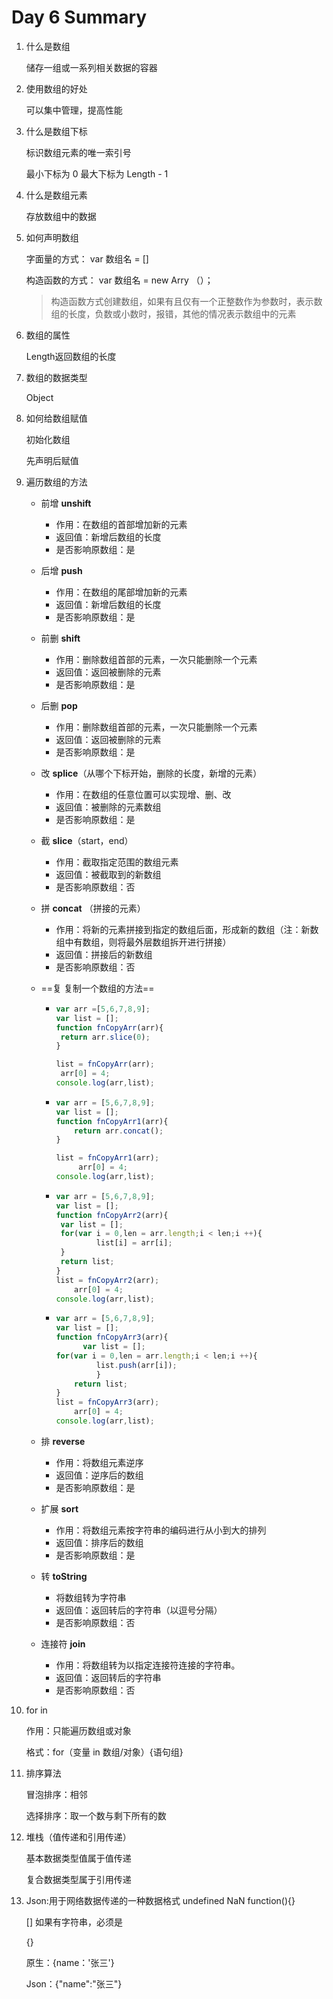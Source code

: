 # Day 6 Summary

1. 什么是数组

   储存一组或一系列相关数据的容器

2. 使用数组的好处

   可以集中管理，提高性能

3. 什么是数组下标

   标识数组元素的唯一索引号

   最小下标为 0 最大下标为 Length - 1

4. 什么是数组元素

   存放数组中的数据

5. 如何声明数组

   字面量的方式： var 数组名 = [] 

   构造函数的方式： var 数组名 = new Arry （）；

   > 构造函数方式创建数组，如果有且仅有一个正整数作为参数时，表示数组的长度，负数或小数时，报错，其他的情况表示数组中的元素 

6. 数组的属性

   Length返回数组的长度

7. 数组的数据类型

   Object

8. 如何给数组赋值

   初始化数组

   先声明后赋值

9. 遍历数组的方法

   - 前增  **unshift**
     - 作用：在数组的首部增加新的元素
     - 返回值：新增后数组的长度                          
     - 是否影响原数组：是

   - 后增  **push**
     - 作用：在数组的尾部增加新的元素                   
     - 返回值：新增后数组的长度                    
     - 是否影响原数组：是

   - 前删  **shift**
     - 作用：删除数组首部的元素，一次只能删除一个元素                   
     - 返回值：返回被删除的元素                
     - 是否影响原数组：是

   - 后删  **pop**
     - 作用：删除数组首部的元素，一次只能删除一个元素                 
     - 返回值：返回被删除的元素                     
     - 是否影响原数组：是

   - 改  **splice**（从哪个下标开始，删除的长度，新增的元素）
     - 作用：在数组的任意位置可以实现增、删、改             
     - 返回值：被删除的元素数组              
     - 是否影响原数组：是

   - 截 **slice**（start，end）
     - 作用：截取指定范围的数组元素              
     - 返回值：被截取到的新数组              
     - 是否影响原数组：否

   - 拼  **concat** （拼接的元素）

     - 作用：将新的元素拼接到指定的数组后面，形成新的数组（注：新数组中有数组，则将最外层数组拆开进行拼接）              
     - 返回值：拼接后的新数组              
     - 是否影响原数组：否

   - ==复 复制一个数组的方法==

     - ```javascript
       var arr =[5,6,7,8,9];
       var list = [];
       function fnCopyArr(arr){
       	return arr.slice(0);
       }
       
       list = fnCopyArr(arr);
       	arr[0] = 4;
       console.log(arr,list);
       ```

     - ```javascript
       var arr = [5,6,7,8,9];
       var list = [];
       function fnCopyArr1(arr){
           return arr.concat();
       }
       
       list = fnCopyArr1(arr);
            arr[0] = 4;
       console.log(arr,list);
       ```

     - ```javascript
       var arr = [5,6,7,8,9];
       var list = [];
       function fnCopyArr2(arr){
       	var list = [];
       	for(var i = 0,len = arr.length;i < len;i ++){
             	list[i] = arr[i];
       	}
       	return list;
       }
       list = fnCopyArr2(arr);
           arr[0] = 4;
       console.log(arr,list);
       ```

     - ```javascript
       var arr = [5,6,7,8,9];
       var list = [];
       function fnCopyArr3(arr){
             var list = [];
       for(var i = 0,len = arr.length;i < len;i ++){
                list.push(arr[i]);
        		} 
           return list;
       }
       list = fnCopyArr3(arr);
           arr[0] = 4;
       console.log(arr,list);
       ```

   - 排  **reverse**

     - 作用：将数组元素逆序             
     - 返回值：逆序后的数组              
     - 是否影响原数组：是

   - 扩展  **sort** 

     - 作用：将数组元素按字符串的编码进行从小到大的排列            
     - 返回值：排序后的数组            
     - 是否影响原数组：是

   - 转  **toString**

     - 将数组转为字符串	                                          
     - 返回值：返回转后的字符串（以逗号分隔）                                          
     - 是否影响原数组：否

   - 连接符  **join**

     - 作用：将数组转为以指定连接符连接的字符串。            
     - 返回值：返回转后的字符串            
     - 是否影响原数组：否

10. for in

    作用：只能遍历数组或对象

    格式：for（变量 in 数组/对象）{语句组}

11. 排序算法

    冒泡排序：相邻

    选择排序：取一个数与剩下所有的数

12. 堆栈（值传递和引用传递）

    基本数据类型值属于值传递

    复合数据类型属于引用传递

13. Json:用于网络数据传递的一种数据格式     undefined NaN function(){}

    [] 如果有字符串，必须是

    {}

    原生：{name：'张三'}

    Json：{"name":"张三"}

